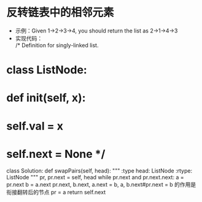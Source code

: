 # 反转链表中的相邻元素
- 示例：Given 1->2->3->4, you should return the list as 2->1->4->3
- 实现代码：  
/* Definition for singly-linked list.
# class ListNode:
#     def __init__(self, x):
#         self.val = x
#         self.next = None */

class Solution:
    def swapPairs(self, head):
        """
        :type head: ListNode
        :rtype: ListNode
        """
        pr, pr.next = self, head
        while pr.next and pr.next.next:
          a = pr.next
          b = a.next
          pr.next, b.next, a.next = b, a, b.next#pr.next = b 的作用是衔接翻转后的节点
          pr = a
        return self.next 
